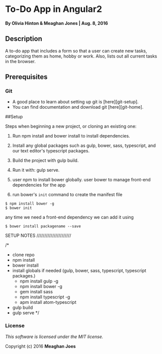 # To-Do App in Angular2

#### By Olivia Hinton & Meaghan Jones | Aug. 8, 2016

## Description
A to-do app that includes a form so that a user can create new tasks, categorizing them as home, hobby or work. Also, lists out all current tasks in the browser.

## Prerequisites

### Git

- A good place to learn about setting up git is [here][git-setup].
- You can find documentation and download git [here][git-home].

##Setup 

Steps when beginning a new project, or cloning an existing one:
1. Run npm install and bower install to install dependencies.
2. Install any global packages such as gulp, bower, sass, typescript, and our text editor's typescript packages.
3. Build the project with gulp build.
4. Run it with: gulp serve.

1. user npm to install bower globally. user bower to manage front-end dependencies for the app
2. run bower's `init` command to create the manifest file
```
$ npm install bower -g
$ bower init
```
any time we need a front-end dependency we can add it using

```
$ bower install packagename --save
```
SETUP NOTES //////////////////////

/*
- clone repo
- npm install
- bower install
- install globals if needed (gulp, bower, sass, typescript, typescript packages.)
  - npm install gulp -g
  - npm install bower -g
  - gem install sass
  - npm install typescript -g
  - apm install atom-typescript
- gulp build
- gulp serve
*/

### License

*This software is licensed under the MIT license.*

Copyright (c) 2016 **Meaghan Joes**

